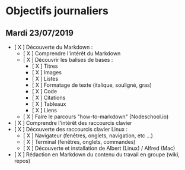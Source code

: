 # Objectifs journaliers

## Mardi 23/07/2019

* [ X ] Découverte du Markdown : 
  * [ X ] Comprendre l'intérêt du Markdown
  * [ X ] Découvrir les balises de bases : 
    * [ X ] Titres
    * [ X ] Images
    * [ X ] Listes
    * [ X ] Formatage de texte (italique, souligné, gras)
    * [ X ] Code
    * [ X ] Citations
    * [ X ] Tableaux
    * [ X ] Liens
  * [ X ] Faire le parcours "how-to-markdown" (Nodeschool.io)
* [ X ] Comprendre l'intérêt des raccourcis clavier
* [ X ] Découverte des raccourcis clavier Linux : 
  * [ X ] Navigateur (fenêtres, onglets, navigation, etc …)
  * [ X ] Terminal (fenêtres, onglets, commandes)
  * [ X ] Découverte et installation de Albert (Linux) / Alfred (Mac)
* [ X ] Rédaction en Markdown du contenu du travail en groupe (wiki, repos)
